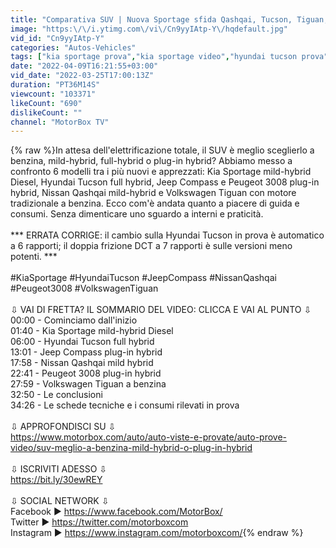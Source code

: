 ```yaml
---
title: "Comparativa SUV | Nuova Sportage sfida Qashqai, Tucson, Tiguan, 3008 e Compass"
image: "https:\/\/i.ytimg.com\/vi\/Cn9yyIAtp-Y\/hqdefault.jpg"
vid_id: "Cn9yyIAtp-Y"
categories: "Autos-Vehicles"
tags: ["kia sportage prova","kia sportage video","hyundai tucson prova"]
date: "2022-04-09T16:21:55+03:00"
vid_date: "2022-03-25T17:00:13Z"
duration: "PT36M14S"
viewcount: "103371"
likeCount: "690"
dislikeCount: ""
channel: "MotorBox TV"
---
```

{% raw %}In attesa dell'elettrificazione totale, il SUV è meglio sceglierlo a benzina, mild-hybrid, full-hybrid o plug-in hybrid? Abbiamo messo a confronto 6 modelli tra i più nuovi e apprezzati: Kia Sportage mild-hybrid Diesel, Hyundai Tucson full hybrid, Jeep Compass e Peugeot 3008 plug-in hybrid, Nissan Qashqai mild-hybrid e Volkswagen Tiguan con motore tradizionale a benzina. Ecco com'è andata quanto a piacere di guida e consumi. Senza dimenticare uno sguardo a interni e praticità.<br /><br />*** ERRATA CORRIGE: il cambio sulla Hyundai Tucson in prova è automatico a 6 rapporti; il doppia frizione DCT a 7 rapporti è sulle versioni meno potenti. ***<br /><br />#KiaSportage #HyundaiTucson #JeepCompass #NissanQashqai #Peugeot3008 #VolkswagenTiguan<br /><br />⇩ VAI DI FRETTA? IL SOMMARIO DEL VIDEO: CLICCA E VAI AL PUNTO ⇩<br />00:00 - Cominciamo dall'inizio<br />01:40 - Kia Sportage mild-hybrid Diesel<br />06:00 - Hyundai Tucson full hybrid<br />13:01 - Jeep Compass plug-in hybrid<br />17:58 - Nissan Qashqai mild hybrid<br />22:41 - Peugeot 3008 plug-in hybrid<br />27:59 - Volkswagen Tiguan a benzina<br />32:50 - Le conclusioni<br />34:26 - Le schede tecniche e i consumi rilevati in prova<br /><br />⇩ APPROFONDISCI SU ⇩ <br /><a rel="nofollow" target="blank" href="https://www.motorbox.com/auto/auto-viste-e-provate/auto-prove-video/suv-meglio-a-benzina-mild-hybrid-o-plug-in-hybrid">https://www.motorbox.com/auto/auto-viste-e-provate/auto-prove-video/suv-meglio-a-benzina-mild-hybrid-o-plug-in-hybrid</a><br /><br />⇩ ISCRIVITI ADESSO ⇩ <br /><a rel="nofollow" target="blank" href="https://bit.ly/30ewREY">https://bit.ly/30ewREY</a> <br /><br />⇩ SOCIAL NETWORK ⇩<br />Facebook ► <a rel="nofollow" target="blank" href="https://www.facebook.com/MotorBox/">https://www.facebook.com/MotorBox/</a> <br />Twitter ► <a rel="nofollow" target="blank" href="https://twitter.com/motorboxcom">https://twitter.com/motorboxcom</a> <br />Instagram ► <a rel="nofollow" target="blank" href="https://www.instagram.com/motorboxcom/">https://www.instagram.com/motorboxcom/</a>{% endraw %}
